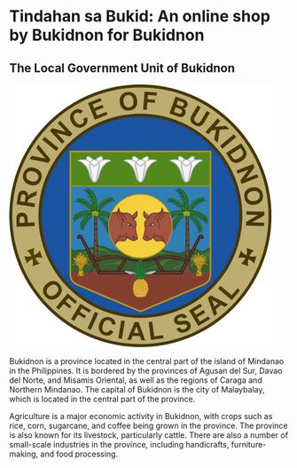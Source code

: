 # Tindahan sa Bukid: An online shop by Bukidnon for Bukidnon

## The Local Government Unit of Bukidnon
![Bukidnon Official Seal](./img/Bukidnon_Seal_NHCP.svg.png)

Bukidnon is a province located in the central part of the island of Mindanao in the Philippines. It is bordered by the provinces of Agusan del Sur, Davao del Norte, and Misamis Oriental, as well as the regions of Caraga and Northern Mindanao. The capital of Bukidnon is the city of Malaybalay, which is located in the central part of the province.

Agriculture is a major economic activity in Bukidnon, with crops such as rice, corn, sugarcane, and coffee being grown in the province. The province is also known for its livestock, particularly cattle. There are also a number of small-scale industries in the province, including handicrafts, furniture-making, and food processing.
